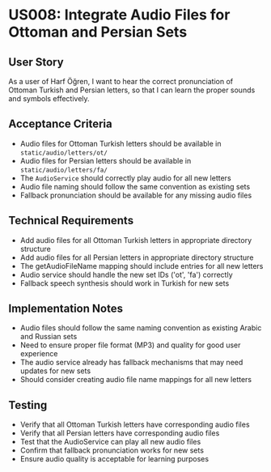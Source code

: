 # US008: Integrate Audio Files for Ottoman and Persian Sets

## User Story
As a user of Harf Öğren, I want to hear the correct pronunciation of Ottoman Turkish and Persian letters, so that I can learn the proper sounds and symbols effectively.

## Acceptance Criteria
- Audio files for Ottoman Turkish letters should be available in `static/audio/letters/ot/`
- Audio files for Persian letters should be available in `static/audio/letters/fa/`
- The `AudioService` should correctly play audio for all new letters
- Audio file naming should follow the same convention as existing sets
- Fallback pronunciation should be available for any missing audio files

## Technical Requirements
- Add audio files for all Ottoman Turkish letters in appropriate directory structure
- Add audio files for all Persian letters in appropriate directory structure
- The getAudioFileName mapping should include entries for all new letters
- Audio service should handle the new set IDs ('ot', 'fa') correctly
- Fallback speech synthesis should work in Turkish for new sets

## Implementation Notes
- Audio files should follow the same naming convention as existing Arabic and Russian sets
- Need to ensure proper file format (MP3) and quality for good user experience
- The audio service already has fallback mechanisms that may need updates for new sets
- Should consider creating audio file name mappings for all new letters

## Testing
- Verify that all Ottoman Turkish letters have corresponding audio files
- Verify that all Persian letters have corresponding audio files
- Test that the AudioService can play all new audio files
- Confirm that fallback pronunciation works for new sets
- Ensure audio quality is acceptable for learning purposes